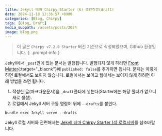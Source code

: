 ```yaml
---
title: Jekyll 테마 Chirpy Starter (6) 초안작성(draft)
date: 2024-11-10 13:36:57 +0900
categories: [Blog, Chirpy]
tags: [Blog, Draft]
media_subpath: /assets/posts/2024
image: blog.png
---
```


> 이 글은 `Chirpy v7.2.0 Starter` 버전 기준으로 작성되었으며, Github 환경입니다.
{: .prompt-info }

Jekyll에서 `_post`안에 있는 문서는 발행됩니다. 발행되지 않게 하라면 [Front Matter](https://chirpy.cotes.page/posts/write-a-new-post/#front-matter){:target="_blacnk"}에 `published: false`를 추가하면 됩니다. 문제는 이렇게 하면 로컬에서도 보이지 않습니다. 로컬에서는 보이고 웹에서는 보이지 않게 하려면 아래 방법을 쓰면 됩니다.

1. 작성한 글(마크다운문서)을 `_draft`폴더에 넣는다(Starter에는 해당 폴더가 없으니 새로 생성).
2. 로컬에서 Jekyll 서버 구동 명령어 뒤에 `--drafts`를 붙인다.

```
bundle exec Jekyll serve --drafts
```
Jekyll 로컬 서버와 관련해서는 [Jekyll 테마 Chirpy Starter (4) 로컬서버](/posts/blog-local-server)를 참조바랍니다.
